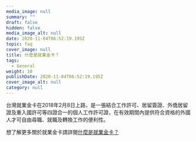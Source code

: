 ```yaml
---
media_image: null
summary: ""
draft: false
hidden: false
media_image_alt: null
date: 2020-11-04T06:52:19.195Z
topic: faq
cover_image: null
title: 什麼是就業金卡？
tags:
  - General
weight: 10
publishDate: 2020-11-04T06:52:19.195Z
cover_image_alt: null
category: null
---
```

台灣就業金卡在2018年2月8日上路，是一張結合工作許可、居留簽證、外僑居留證及重入國許可等四證合一的個人工作許可證，在有效期間內提供符合資格的外國人才可自由尋職、就職及轉換工作的便利性。

想了解更多關於就業金卡請詳閱[什麼是就業金卡？](/zh/about/)